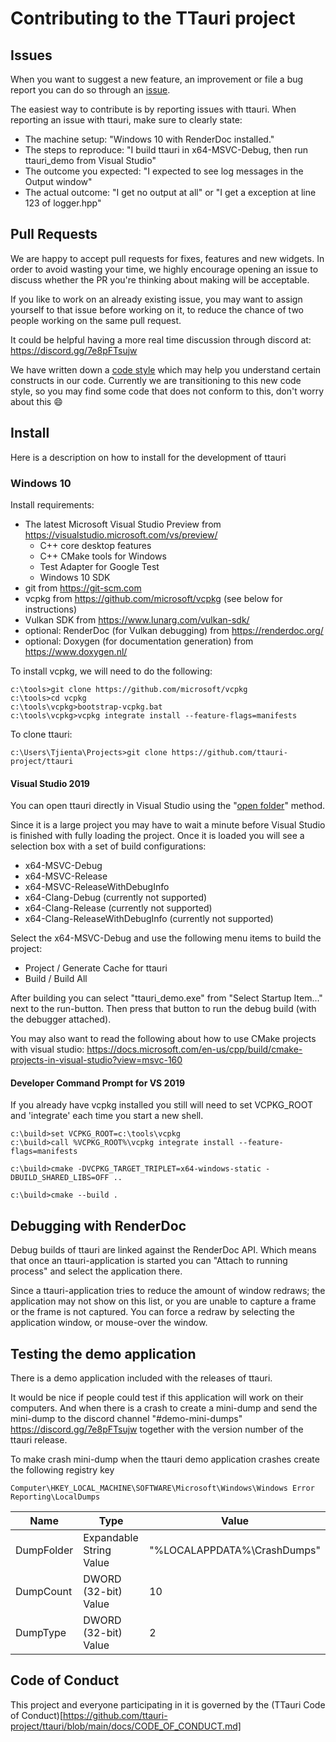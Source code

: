 Contributing to the TTauri project
==================================

Issues
------
When you want to suggest a new feature, an improvement or file a bug
report you can do so through an [issue](https://github.com/ttauri-project/ttauri/issues).

The easiest way to contribute is by reporting issues with ttauri.
When reporting an issue with ttauri, make sure to clearly state:

 - The machine setup: "Windows 10 with RenderDoc installed."
 - The steps to reproduce: "I build ttauri in x64-MSVC-Debug, then run ttauri\_demo from Visual Studio"
 - The outcome you expected: "I expected to see log messages in the Output window"
 - The actual outcome: "I get no output at all" or "I get a exception at line 123 of logger.hpp"

Pull Requests
-------------
We are happy to accept pull requests for fixes, features and new widgets.
In order to avoid wasting your time, we highly encourage opening an issue to discuss
whether the PR you're thinking about making will be acceptable.

If you like to work on an already existing issue, you may want to assign
yourself to that issue before working on it, to reduce the chance of
two people working on the same pull request.

It could be helpful having a more real time discussion through discord at:
<https://discord.gg/7e8pFTsujw>

We have written down a [code style](code_style.md) which may help you
understand certain constructs in our code. Currently we are transitioning
to this new code style, so you may find some code that does not conform
to this, don't worry about this :smile:

Install
-------
Here is a description on how to install for the development of ttauri

### Windows 10

Install requirements:

 - The latest Microsoft Visual Studio Preview from <https://visualstudio.microsoft.com/vs/preview/>
   + C++ core desktop features
   + C++ CMake tools for Windows
   + Test Adapter for Google Test
   + Windows 10 SDK
 - git from <https://git-scm.com>
 - vcpkg from <https://github.com/microsoft/vcpkg> (see below for instructions)
 - Vulkan SDK from <https://www.lunarg.com/vulkan-sdk/>
 - optional: RenderDoc (for Vulkan debugging) from <https://renderdoc.org/>
 - optional: Doxygen (for documentation generation) from <https://www.doxygen.nl/>

To install vcpkg, we will need to do the following:
```
c:\tools>git clone https://github.com/microsoft/vcpkg
c:\tools>cd vcpkg
c:\tools\vcpkg>bootstrap-vcpkg.bat
c:\tools\vcpkg>vcpkg integrate install --feature-flags=manifests
```

To clone ttauri:
```
c:\Users\Tjienta\Projects>git clone https://github.com/ttauri-project/ttauri
```

#### Visual Studio 2019
You can open ttauri directly in Visual Studio using the
"[open folder](https://docs.microsoft.com/en-us/cpp/build/open-folder-projects-cpp?view=msvc-160)" method.

Since it is a large project you may have to wait a minute before Visual Studio is finished with fully loading
the project. Once it is loaded you will see a selection box with a set of build configurations:
 - x64-MSVC-Debug
 - x64-MSVC-Release
 - x64-MSVC-ReleaseWithDebugInfo
 - x64-Clang-Debug (currently not supported)
 - x64-Clang-Release (currently not supported)
 - x64-Clang-ReleaseWithDebugInfo (currently not supported)

Select the x64-MSVC-Debug and use the following menu items to build the project:
 - Project / Generate Cache for ttauri
 - Build / Build All

After building you can select "ttauri_demo.exe" from "Select Startup Item..." next to the run-button. Then
press that button to run the debug build (with the debugger attached).

You may also want to read the following about how to use CMake projects with visual studio:
<https://docs.microsoft.com/en-us/cpp/build/cmake-projects-in-visual-studio?view=msvc-160>

#### Developer Command Prompt for VS 2019
If you already have vcpkg installed you still will need to set VCPKG_ROOT and 'integrate'
each time you start a new shell.
```
c:\build>set VCPKG_ROOT=c:\tools\vcpkg
c:\build>call %VCPKG_ROOT%\vcpkg integrate install --feature-flags=manifests
```

```
c:\build>cmake -DVCPKG_TARGET_TRIPLET=x64-windows-static -DBUILD_SHARED_LIBS=OFF ..
```

```
c:\build>cmake --build .
```

Debugging with RenderDoc
------------------------
Debug builds of ttauri are linked against the RenderDoc API. Which means
that once an ttauri-application is started you can "Attach to running process"
and select the application there.

Since a ttauri-application tries to reduce the amount of window redraws; the
application may not show on this list, or you are unable to capture a frame
or the frame is not captured. You can force a redraw by selecting the
application window, or mouse-over the window.

Testing the demo application
----------------------------
There is a demo application included with the releases of ttauri.

It would be nice if people could test if this application will work on their computers.
And when there is a crash to create a mini-dump and send the mini-dump to the discord channel
"#demo-mini-dumps" <https://discord.gg/7e8pFTsujw> together with the version number
of the ttauri release.

To make crash mini-dump when the ttauri demo application crashes create the following registry key

`Computer\HKEY_LOCAL_MACHINE\SOFTWARE\Microsoft\Windows\Windows Error Reporting\LocalDumps`

 Name         | Type                    | Value
 ------------ | ----------------------- | ------------
 DumpFolder   | Expandable String Value | "%LOCALAPPDATA%\CrashDumps"
 DumpCount    | DWORD (32-bit) Value    | 10
 DumpType     | DWORD (32-bit) Value    | 2


Code of Conduct
---------------
This project and everyone participating in it is governed by the
(TTauri Code of Conduct)[https://github.com/ttauri-project/ttauri/blob/main/docs/CODE_OF_CONDUCT.md]

